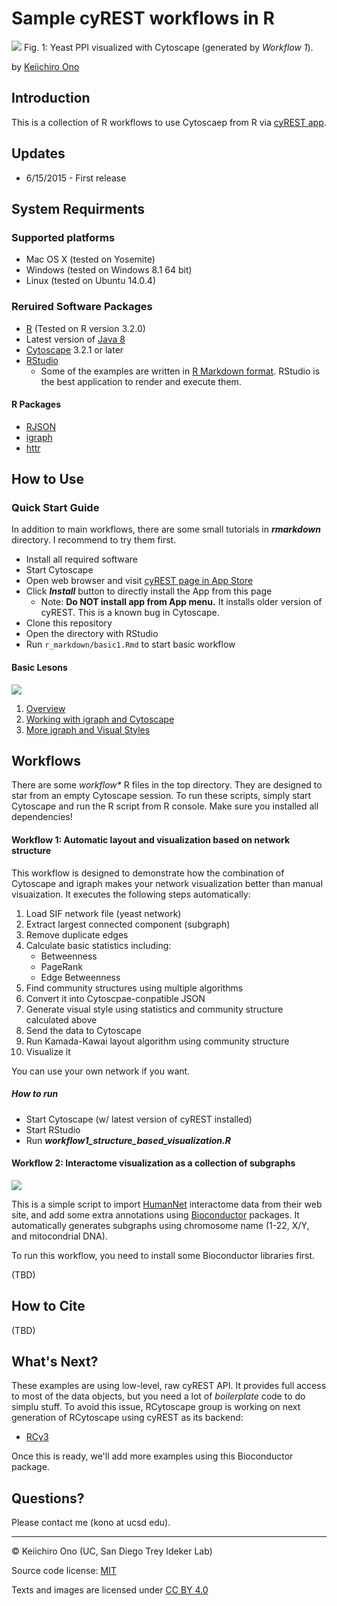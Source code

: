 # Sample cyREST workflows in R 

![](https://cytoscape.org/images/screenshots/structure-aware-layout.jpg)
Fig. 1: Yeast PPI visualized with Cytoscape (generated by _Workflow 1_).

by [Keiichiro Ono](http://keiono.github.io/)

## Introduction
This is a collection of R workflows to use Cytoscaep from R via [cyREST app](http://apps.cytoscape.org/apps/cyrest).

## Updates
* 6/15/2015 - First release


## System Requirments
### Supported platforms
* Mac OS X (tested on Yosemite)
* Windows (tested on Windows 8.1 64 bit)
* Linux (tested on Ubuntu 14.0.4)

### Reruired Software Packages
* [R](http://www.r-project.org/) (Tested on R version 3.2.0)
* Latest version of [Java 8](http://www.oracle.com/technetwork/java/javase/downloads/jdk8-downloads-2133151.html)
* [Cytoscape](http://www.cytoscape.org/) 3.2.1 or later
* [RStudio](http://www.rstudio.com/)
    * Some of the examples are written in [R Markdown format](http://rmarkdown.rstudio.com/).  RStudio is the best application to render and execute them.

#### R Packages
* [RJSON](http://cran.r-project.org/web/packages/rjson/index.html)
* [igraph](http://igraph.org/r/)
* [httr](http://cran.r-project.org/web/packages/httr/index.html)

## How to Use

### Quick Start Guide
In addition to main workflows, there are some small tutorials in ___rmarkdown___ directory.  I recommend to try them first.

* Install all required software
* Start Cytoscape
* Open web browser and visit [cyREST page in App Store](http://apps.cytoscape.org/apps/cyrest)
* Click ___Install___ button to directly install the App from this page
    * Note: __Do NOT install app from App menu.__ It installs older version of cyREST.  This is a known bug in Cytoscape.
* Clone this repository
* Open the directory with RStudio
* Run ```r_markdown/basic1.Rmd``` to start basic workflow

#### Basic Lesons

![](http://chianti.ucsd.edu/~kono/images/r_basic_2.png)

1. [Overview](https://github.com/idekerlab/cy-rest-R/blob/develop/r_markdown/basic1.Rmd)
1. [Working with igraph and Cytoscape](https://github.com/idekerlab/cy-rest-R/blob/develop/r_markdown/basic2.Rmd)
1. [More igraph and Visual Styles](https://github.com/idekerlab/cy-rest-R/blob/develop/r_markdown/basic3.Rmd)

## Workflows
There are some _workflow*_ R files in the top directory.  They are designed to star from an empty Cytoscape session. To run these scripts, simply start Cytoscape and run the R script from R console.  Make sure you installed all dependencies!

#### Workflow 1: Automatic layout and visualization based on network structure
This workflow is designed to demonstrate how the combination of Cytoscape and igraph makes your network visualization better than manual visuaization. It executes the following steps automatically:

1. Load SIF network file (yeast network)
1. Extract largest connected component (subgraph)
1. Remove duplicate edges
1. Calculate basic statistics including:
    * Betweenness
    * PageRank
    * Edge Betweenness
1. Find community structures using multiple algorithms
1. Convert it into Cytoscpae-conpatible JSON
1. Generate visual style using statistics and community structure calculated above
1. Send the data to Cytoscape
1. Run Kamada-Kawai layout algorithm using community structure
1. Visualize it

You can use your own network if you want.

##### How to run
* Start Cytoscape (w/ latest version of cyREST installed)
* Start RStudio
* Run ___workflow1_structure_based_visualization.R___

#### Workflow 2: Interactome visualization as a collection of subgraphs

![](http://chianti.ucsd.edu/~kono/images/humannet_session2.png)

This is a simple script to import [HumanNet](http://www.functionalnet.org/humannet/about.html) interactome data from their web site, and add some extra annotations using [Bioconductor]() packages.  It automatically generates subgraphs using chromosome name (1-22, X/Y, and mitocondrial DNA).

To run this workflow, you need to install some Bioconductor libraries first.

(TBD)

## How to Cite
(TBD)

## What's Next?
These examples are using low-level, raw cyREST API.  It provides full access to most of the data objects, but you need a lot of _boilerplate_ code to do simplu stuff.  To avoid this issue, RCytoscape group is working on next generation of RCytoscape using cyREST as its backend:

* [RCy3](https://github.com/tmuetze/Bioconductor_RCy3_the_new_RCytoscape)

Once this is ready, we'll add more examples using this Bioconductor package. 


## Questions?
Please contact me (kono at ucsd edu).

----
&copy; Keiichiro Ono (UC, San Diego Trey Ideker Lab)

Source code license: [MIT](http://opensource.org/licenses/MIT)

Texts and images are licensed under [CC BY 4.0](https://creativecommons.org/licenses/by/4.0/) 
